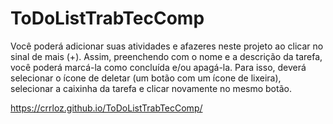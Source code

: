 # ToDoListTrabTecComp
Você poderá adicionar suas atividades e afazeres neste projeto ao clicar no sinal de mais (+). Assim, preenchendo com o nome e a descrição da tarefa, você poderá marcá-la como concluída e/ou apagá-la. Para isso, deverá selecionar o ícone de deletar (um botão com um ícone de lixeira), selecionar a caixinha da tarefa e clicar novamente no mesmo botão.

https://crrloz.github.io/ToDoListTrabTecComp/

